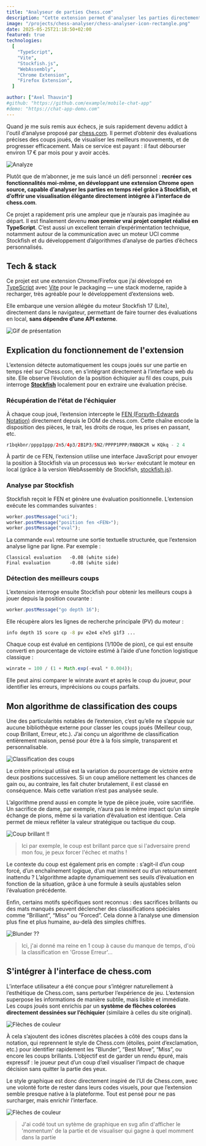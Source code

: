 ```yaml
---
title: "Analyseur de parties Chess.com"
description: "Cette extension permet d'analyser les parties directement sur Chess.com grâce à stockfish 17 lite et à mon algorithme de classification de coups."
image: "/projects/chess-analyser/chess-analyser-icon-rectangle.png"
date: 2025-05-25T21:18:50+02:00
featured: true
technologies:
  [
    "TypeScript",
    "Vite",
    "Stockfish.js",
    "WebAssembly",
    "Chrome Extension",
    "Firefox Extension",
  ]

author: ["Axel Thauvin"]
#github: "https://github.com/example/mobile-chat-app"
#demo: "https://chat-app-demo.com"
---
```


<!-- <div align="center">
  <img src="img/icon.png" width="128" alt="Extension Icon" /> -->

Quand je me suis remis aux échecs, je suis rapidement devenu addict à l'outil d’analyse proposé par [chess.com](https://www.chess.com/).
Il permet d’obtenir des évaluations précises des coups joués, de visualiser les meilleurs mouvements, et de progresser efficacement. Mais ce service est payant : il faut débourser environ 17 € par mois pour y avoir accès.

![Analyze](https://images.chesscomfiles.com/uploads/v1/article/30337.d5f1d2b8.668x375o.ee42794e9138@2x.png)

Plutôt que de m’abonner, je me suis lancé un défi personnel : **recréer ces fonctionnalités moi-même, en développant une extension Chrome open source, capable d’analyser les parties en temps réel grâce à Stockfish, et d’offrir une visualisation élégante directement intégrée à l’interface de chess.com**.

Ce projet a rapidement pris une ampleur que je n’aurais pas imaginée au départ. Il est finalement devenu **mon premier vrai projet complet réalisé en TypeScript**. C’est aussi un excellent terrain d’expérimentation technique, notamment autour de la communication avec un moteur UCI comme Stockfish et du développement d’algorithmes d’analyse de parties d’échecs personnalisés.

## Tech & stack

Ce projet est une extension Chrome/Firefox que j’ai développé en [TypeScript](https://www.typescriptlang.org/) avec [Vite](https://vite.dev/) pour le packaging — une stack moderne, rapide à recharger, très agréable pour le développement d’extensions web.

Elle embarque une version allégée du moteur Stockfish 17 (Lite), directement dans le navigateur, permettant de faire tourner des évaluations en local, **sans dépendre d’une API externe**.

![Gif de présentation](/projects/chess-analyser/presentation.gif)

## Explication du fonctionnement de l'extension

L’extension détecte automatiquement les coups joués sur une partie en temps réel sur Chess.com, en s’intégrant directement à l’interface web du site. Elle observe l’évolution de la position échiquier au fil des coups, puis interroge **[Stockfish](https://stockfishchess.org/)** localement pour en extraire une évaluation précise.

### Récupération de l’état de l’échiquier

À chaque coup joué, l’extension intercepte le [FEN (Forsyth-Edwards Notation)](https://fr.wikipedia.org/wiki/Notation_Forsyth-Edwards) directement depuis le DOM de chess.com. Cette chaîne encode la disposition des pièces, le trait, les droits de roque, les prises en passant, etc.

```swift
r1bqkbnr/pppp1ppp/2n5/4p3/2B1P3/5N2/PPPP1PPP/RNBQK2R w KQkq - 2 4
```

À partir de ce FEN, l’extension utilise une interface JavaScript pour envoyer la position à Stockfish via un processus `Web Worker` exécutant le moteur en local (grâce à la version WebAssembly de Stockfish, [stockfish.js](https://github.com/nmrugg/stockfish.js)).

### Analyse par Stockfish

Stockfish reçoit le FEN et génère une évaluation positionnelle. L’extension exécute les commandes suivantes :

```javascript
worker.postMessage("uci");
worker.postMessage("position fen <FEN>");
worker.postMessage("eval");
```

La commande `eval` retourne une sortie textuelle structurée, que l’extension analyse ligne par ligne. Par exemple :

```text
Classical evaluation   -0.08 (white side)
Final evaluation       -0.08 (white side)
```

### Détection des meilleurs coups

L’extension interroge ensuite Stockfish pour obtenir les meilleurs coups à jouer depuis la position courante :

```javascript
worker.postMessage("go depth 16");
```

Elle récupère alors les lignes de recherche principale (PV) du moteur :

```bash
info depth 15 score cp -8 pv e2e4 e7e5 g1f3 ...
```

Chaque coup est évalué en centipions (1/100e de pion), ce qui est ensuite converti en pourcentage de victoire estimé à l’aide d’une fonction logistique classique :

```js
winrate = 100 / (1 + Math.exp(-eval * 0.004));
```

Elle peut ainsi comparer le winrate avant et après le coup du joueur, pour identifier les erreurs, imprécisions ou coups parfaits.

## Mon algorithme de classification des coups

Une des particularités notables de l’extension, c’est qu’elle ne s’appuie sur aucune bibliothèque externe pour classer les coups joués (Meilleur coup, coup Brillant, Erreur, etc.). J’ai conçu un algorithme de classification entièrement maison, pensé pour être à la fois simple, transparent et personnalisable.

![Classification des coups](/projects/chess-analyser/chess-classifications.png)

Le critère principal utilisé est la variation du pourcentage de victoire entre deux positions successives. Si un coup améliore nettement les chances de gain ou, au contraire, les fait chuter brutalement, il est classé en conséquence. Mais cette variation n’est pas analysée seule.

L’algorithme prend aussi en compte le type de pièce jouée, voire sacrifiée. Un sacrifice de dame, par exemple, n’aura pas le même impact qu’un simple échange de pions, même si la variation d’évaluation est identique. Cela permet de mieux refléter la valeur stratégique ou tactique du coup.

![Coup brillant !!](/projects/chess-analyser/brillant-move.png)

> Ici par exemple, le coup est brillant parce que si l'adversaire prend mon fou, je peux forcer l'échec et maths !

Le contexte du coup est également pris en compte : s’agit-il d’un coup forcé, d’un enchaînement logique, d’un mat imminent ou d’un retournement inattendu ? L’algorithme adapte dynamiquement ses seuils d’évaluation en fonction de la situation, grâce à une formule à seuils ajustables selon l’évaluation précédente.

Enfin, certains motifs spécifiques sont reconnus : des sacrifices brillants ou des mats manqués peuvent déclencher des classifications spéciales comme “Brilliant”, “Miss” ou “Forced”. Cela donne à l’analyse une dimension plus fine et plus humaine, au-delà des simples chiffres.

![Blunder ??](/projects/chess-analyser/blunder.png)

> Ici, j'ai donné ma reine en 1 coup à cause du manque de temps, d'où la classification en 'Grosse Erreur'...

## S'intégrer à l'interface de chess.com

L’interface utilisateur a été conçue pour s’intégrer naturellement à l’esthétique de Chess.com, sans perturber l’expérience de jeu. L’extension superpose les informations de manière subtile, mais lisible et immédiate. Les coups joués sont enrichis par un **système de flèches colorées directement dessinées sur l’échiquier** (similaire à celles du site original).

![Flèches de couleur](/projects/chess-analyser/arrows.png)

À cela s’ajoutent des icônes discrètes placées à côté des coups dans la notation, qui reprennent le style de Chess.com (étoiles, point d’exclamation, etc.) pour identifier rapidement les “Blunder”, “Best Move”, “Miss”, ou encore les coups brillants. L’objectif est de garder un rendu épuré, mais expressif : le joueur peut d’un coup d’œil visualiser l’impact de chaque décision sans quitter la partie des yeux.

Le style graphique est donc directement inspiré de l’UI de Chess.com, avec une volonté forte de rester dans leurs codes visuels, pour que l’extension semble presque native à la plateforme. Tout est pensé pour ne pas surcharger, mais enrichir l’interface.

![Flèches de couleur](/projects/chess-analyser/recap.png)

> J'ai codé tout un sytème de graphique en svg afin d'afficher le 'momentum' de la partie et de visualiser qui gagne à quel momment dans la partie
